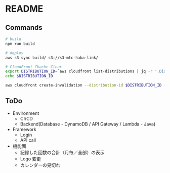 # README

## Commands

```sh
# build
npm run build

# deploy
aws s3 sync build/ s3://s3-mtc-haba-link/

# CloudFront Chache Clear
export DISTRIBUTION_ID=`aws cloudfront list-distributions | jq -r '.DistributionList.Items[0].Id'`
echo $DISTRIBUTION_ID

aws cloudfront create-invalidation --distribution-id $DISTRIBUTION_ID --paths "/*"
```

## ToDo

- Environment
  - CI/CD
  - Backend(Database - DynamoDB / API Gateway / Lambda - Java)
- Framework
  - Login
  - API call
- 機能面
  - 記録した回数の合計（月毎／全部）の表示
  - Logo 変更
  - カレンダーの見切れ
